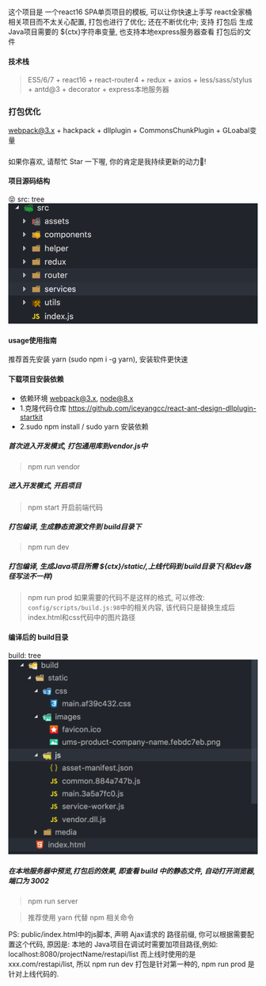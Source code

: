 ##
这个项目是 一个react16 SPA单页项目的模板, 可以让你快速上手写 react全家桶相关项目而不太关心配置, 打包也进行了优化; 还在不断优化中; 支持 打包后 生成 Java项目需要的 
${ctx}字符串变量, 也支持本地express服务器查看 打包后的文件

#### 技术栈
> ES5/6/7 + react16 + react-router4 + redux + axios + less/sass/stylus + antd@3 + decorator + express本地服务器

### 打包优化
webpack@3.x + hackpack + dllplugin + CommonsChunkPlugin + GLoabal变量 

###
如果你喜欢, 请帮忙 Star 一下喔, 你的肯定是我持续更新的动力🙂!

#### 项目源码结构
😝 src: tree
![HTTPS站点](/doc/src-dir.png)

#### usage使用指南
推荐首先安装 yarn (sudo npm i -g yarn), 安装软件更快速

#### 下载项目安装依赖
* 依赖环境 webpack@3.x, node@8.x
* 1.克隆代码仓库
https://github.com/iceyangcc/react-ant-design-dllplugin-startkit
* 2.sudo npm install / sudo yarn 安装依赖

##### 首次进入开发模式, 打包通用库到vendor.js中
> npm run vendor

##### 进入开发模式, 开启项目
> npm start 开启前端代码

##### 打包编译, 生成静态资源文件到 build目录下
> npm run dev

##### 打包编译, 生成Java项目所需 ${ctx}/static/,上线代码到 build目录下(和dev路径写法不一样)
> npm run prod
如果需要的代码不是这样的格式, 可以修改: `config/scripts/build.js:98`中的相关内容, 该代码只是替换生成后index.html和css代码中的图片路径

#### 编译后的 build目录
build: tree
![HTTPS站点](/doc/build-dir.png)


##### 在本地服务器中预览,打包后的效果, 即查看 build 中的静态文件, 自动打开浏览器, 端口为 3002
> npm run server

> 推荐使用 yarn 代替 npm 相关命令

PS: public/index.html中的js脚本, 声明 Ajax请求的 路径前缀, 你可以根据需要配置这个代码, 原因是: 本地的 Java项目在调试时需要加项目路径,例如: localhost:8080/projectName/restapi/list
而上线时使用的是
xxx.com/restapi/list,
所以 npm run dev 打包是针对第一种的, 
npm run prod 是针对上线代码的.
